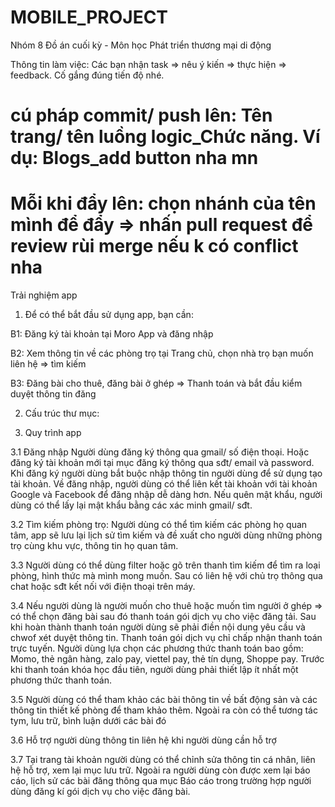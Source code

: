 # MOBILE_PROJECT
Nhóm 8 Đồ án cuối kỳ - Môn học Phát triển thương mại di động

Thông tin làm việc:
Các bạn nhận task => nêu ý kiến => thực hiện => feedback.
Cố gắng đúng tiến độ nhé. 

# cú pháp commit/ push lên: Tên trang/ tên luồng logic_Chức năng. Ví dụ: Blogs_add button nha mn

# Mỗi khi đẩy lên: chọn nhánh của tên mình để đẩy => nhấn pull request để review rùi merge nếu k có conflict nha

Trải nghiệm app

1. Để có thể bắt đầu sử dụng app, bạn cần:

B1: Đăng ký tài khoản tại Moro App và đăng nhập

B2: Xem thông tin về các phòng trọ tại Trang chủ, chọn nhà trọ bạn muốn liên hệ => tìm kiếm

B3: Đăng bài cho thuê, đăng bài ở ghép => Thanh toán và bắt đầu kiểm duyệt thông tin đăng

2. Cấu trúc thư mục:

3. Quy trình app

3.1 Đăng nhập Người dùng đăng ký thông qua gmail/ số điện thoại. Hoặc đăng ký tài khoản mới tại mục đăng ký thông qua sđt/ email và password. Khi đăng ký người dùng bắt buộc nhập thông tin người dùng để sử dụng tạo tài khoản. Về đăng nhập, người dùng có thể liên kết tài khoản với tài khoản Google và Facebook để đăng nhập dễ dàng hơn. Nếu quên mật khẩu, người dùng có thể lấy lại mật khẩu bằng các xác minh gmail/ sđt.

3.2 Tìm kiếm phòng trọ: Người dùng có thể tìm kiếm các phòng họ quan tâm, app sẽ lưu lại lịch sử tìm kiếm và đề xuất cho người dùng những phòng trọ cùng khu vực, thông tin họ quan tâm.

3.3 Người dùng có thể dùng filter hoặc gõ trên thanh tìm kiếm để tìm ra loại phòng, hình thức mà mình mong muốn. Sau có liên hệ với chủ trọ thông qua chat hoặc sđt kết nối với điện thoại trên máy. 

3.4 Nếu người dùng là người muốn cho thuê hoặc muốn tìm người ở ghép => có thể chọn đăng bài sau đó thanh toán gói dịch vụ cho việc đăng tải. Sau khi hoàn thành thanh toán người dùng sẽ phải điền nội dung yêu cầu và chwof xét duyệt thông tin. Thanh toán  gói dịch vụ chỉ chấp nhận thanh toán trực tuyến. Người dùng lựa chọn các phương thức thanh toán bao gồm: Momo, thẻ ngân hàng, zalo pay, viettel pay, thẻ tín dụng, Shoppe pay. Trước khi thanh toán khóa học đầu tiên, người dùng phải thiết lập ít nhất một phương thức thanh toán.

3.5 Người dùng có thể tham khảo các bài thông tin về bất động sản và các thông tin thiết kế phòng để tham khảo thêm. Ngoài ra còn có thể tương tác tym, lưu trữ, bình luận dưới các bài đó

3.6 Hỗ trợ người dùng thông tin liên hệ khi người dùng cần hỗ trợ

3.7 Tại trang tài khoản người dùng có thể chỉnh sửa thông tin cá nhân, liên hệ hỗ trợ, xem lại mục lưu trữ. Ngoài ra người dùng còn được xem lại báo cáo, lịch sử các bài đăng thông qua mục Báo cáo trong trường hợp người dùng đăng kí gói dịch vụ cho việc đăng bài.
